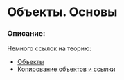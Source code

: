 # Объекты. Основы

### Описание:

Немного ссылок на теорию:

- [Объекты](https://learn.javascript.ru/object)
- [Копирование объектов и ссылки](https://learn.javascript.ru/object-copy)
